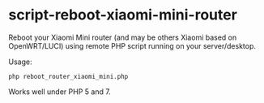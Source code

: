 # script-reboot-xiaomi-mini-router
Reboot your Xiaomi Mini router (and may be others Xiaomi based on OpenWRT/LUCI) using remote PHP script running on your server/desktop.

Usage:
```
php reboot_router_xiaomi_mini.php
```

Works well under PHP 5 and 7.

